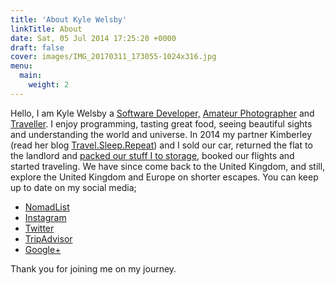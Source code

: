 ```yaml
---
title: 'About Kyle Welsby'
linkTitle: About
date: Sat, 05 Jul 2014 17:25:20 +0000
draft: false
cover: images/IMG_20170311_173055-1024x316.jpg
menu:
  main:
    weight: 2
---
```


Hello, I am Kyle Welsby a [Software Developer,](https://mekyle.com) [Amateur Photographer](https://500px.com/gonetraveling) and [Traveller](https://nomadlist.com/@halfcube). I enjoy programming, tasting great food, seeing beautiful sights and understanding the world and universe. In 2014 my partner Kimberley (read her blog [Travel.Sleep.Repeat](https://travelsleeprepeat.me.uk)) and I sold our car, returned the flat to the landlord and [packed our stuff I to storage](/posts/2014-06-selling-up/ "Selling up"), booked our flights and started traveling. We have since come back to the United Kingdom, and still, explore the United Kingdom and Europe on shorter escapes. You can keep up to date on my social media;

*   [NomadList](https://nomadlist.com/@halfcube)
*   [Instagram](https://instagram.com/halfcubeuk "Kyle Welsby on Instagram")
*   [Twitter](https://twitter.com/halfcube "Kyle Welsby on Twitter")
*   [TripAdvisor](https://www.tripadvisor.co.uk/members/KyleW776 "Kyle Welsby on TripAdvisor")
*   [Google+](https://plus.google.com/u/0/+KyleWelsby/reviews "Kyle Welsby on Google+")

Thank you for joining me on my journey.